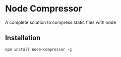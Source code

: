 # Node Compressor
A complete solution to compress static files with node

## Installation
```shell
npm install node-compressor -g
```
